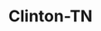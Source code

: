 ---
title: Clinton-TN
slug: clinton-tn
f_state:
- cms/state/tennessee.md
f_locations:
- cms/payday-loan/american-deferred-check-cashing-4279.md
- cms/payday-loan/cash-express-7264.md
- cms/payday-loan/cash-express-llc-7484.md
- cms/payday-loan/cash-two-8825.md
- cms/payday-loan/cash-two-you-8834.md
- cms/payday-loan/cash-two-you-8835.md
- cms/payday-loan/money-check-advance-21164.md
- cms/payday-loan/night-cash-22997.md
- cms/payday-loan/night-cash-22998.md
- cms/payday-loan/rent-a-center-25909.md
updated-on: '2024-05-30T13:41:28.615Z'
created-on: '2024-05-30T13:41:28.615Z'
published-on: '2024-05-30T13:54:32.469Z'
f_city: Clinton
layout: '[city].html'
tags: city
---